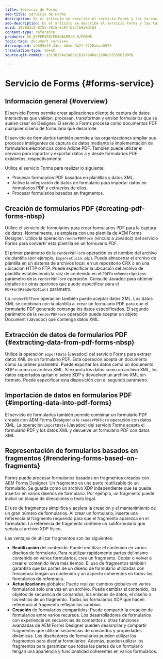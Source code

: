 ```yaml
---
title: Servicio de Forms
seo-title: Servicio de Forms
description: En el artículo se describe el servicio Forms y las tareas relacionadas con el formulario que se pueden realizar mediante el servicio Forms.
seo-description: En el artículo se describe el servicio Forms y las tareas relacionadas con el formulario que se pueden realizar mediante el servicio Forms.
uuid: 3258d3c2-8755-4815-8c97-b2cfb9a9dfd4
content-type: reference
products: SG_EXPERIENCEMANAGER/6.5/FORMS
topic-tags: document_services
discoiquuid: a9695d10-43ec-40eb-942f-7720abaa0973
translation-type: tm+mt
source-git-commit: a3c303d4e3a85e1b2e794bec2006c335056309fb

---
```



# Servicio de Forms {#forms-service}

## Información general {#overview}

El servicio Forms permite crear aplicaciones cliente de captura de datos interactivas que validan, procesan, transforman y envían formularios que se suelen crear en Designer. El servicio Forms procesa como documentos PDF cualquier diseño de formulario que desarrolle.

El servicio de formularios también permite a las organizaciones ampliar sus procesos inteligentes de captura de datos mediante la implementación de formularios electrónicos como Adobe PDF. También puede utilizar el servicio para importar y exportar datos a y desde formularios PDF existentes, respectivamente.

Utilice el servicio Forms para realizar lo siguiente:

* Procesar formularios PDF basados en plantillas y datos XML.
* Active la integración de datos de formulario para importar datos en formularios PDF y extraerlos de ellos.
* Procesar formularios basados en fragmentos.

## Creación de formularios PDF {#creating-pdf-forms-nbsp}

Utilice el servicio de formularios para crear formularios PDF para la captura de datos. Normalmente, se empieza con una plantilla de AEM Forms Designer. Utilice la operación `renderPDFForm` (vínculo a Javadoc) del servicio Forms para convertir esta plantilla en un formulario PDF.

El primer parámetro de la `renderPDFForm` operación es el nombre del archivo de plantilla (por ejemplo, `ExpenseClaim.xdp`). Puede almacenar el archivo de plantilla en un sistema de archivos local, en un repositorio CRX o en una ubicación HTTP o FTP. Puede especificar la ubicación del archivo de plantilla estableciendo la raíz de contenido en el `PDFFormRenderOptions` parámetro de la `renderPDFForm` operación. Consulte Javadoc para obtener detalles de otras opciones que puede especificar para el `PDFFormRenderOptions` parámetro.

La `renderPDFForm` operación también puede aceptar datos XML. Los datos XML se combinan con la plantilla al crear un formulario PDF para que el formulario PDF generado contenga los datos especificados. El segundo parámetro de la `renderPDFForm` operación puede aceptar un objeto Document (Javadoc) que contenga datos XML.

## Extracción de datos de formularios PDF {#extracting-data-from-pdf-forms-nbsp}

Utilice la operación `exportData` (Javadoc) del servicio Forms para extraer datos XML de un formulario PDF. Esta operación acepta un documento como su primer parámetro. Puede exportar los datos como un documento XDP o como un archivo XML. Si exporta los datos como un archivo XML, los datos exportados quitan el sobre XDP y devuelven un archivo XML sin formato. Puede especificar esta disposición con el segundo parámetro.

## Importación de datos en formularios PDF {#importing-data-into-pdf-forms}

El servicio de formularios también permite combinar un formulario PDF creado con AEM Forms Designer o la `renderPDFForm` operación con datos XML. La operación `importData` (Javadoc) del servicio Forms acepta el formulario PDF y los datos XML y devuelve un formulario PDF con datos XML.

## Representación de formularios basados en fragmentos {#rendering-forms-based-on-fragments}

Forms puede procesar formularios basados en fragmentos creados con AEM Forms Designer. Un fragmento es una parte reutilizable de un formulario. Se guarda como un archivo XDP independiente que se puede insertar en varios diseños de formulario. Por ejemplo, un fragmento puede incluir un bloque de direcciones o texto legal.

El uso de fragmentos simplifica y acelera la creación y el mantenimiento de un gran número de formularios. Al crear un formulario, inserte una referencia al fragmento requerido para que el fragmento aparezca en el formulario. La referencia de fragmento contiene un subformulario que señala al archivo XDP físico.

Las ventajas de utilizar fragmentos son las siguientes:

* **Reutilización** del contenido: Puede reutilizar el contenido en varios diseños de formulario. Para reutilizar rápidamente partes del mismo contenido en varios formularios, cree un fragmento. Copiar o volver a crear el contenido lleva más tiempo. El uso de fragmentos también garantiza que las partes de un diseño de formulario utilizadas con frecuencia tengan un contenido y un aspecto coherentes en todos los formularios de referencia.
* **Actualizaciones** globales: Puede realizar cambios globales en varios formularios solo una vez en un archivo. Puede cambiar el contenido, los objetos de secuencia de comandos, los enlaces de datos, el diseño o los estilos de un fragmento. Todos los formularios XDP que hacen referencia al fragmento reflejan los cambios.
* **Creación** de formularios compartidos: Puede compartir la creación de formularios entre varios recursos. Los desarrolladores de formularios con experiencia en secuencias de comandos u otras funciones avanzadas de AEM Forms Designer pueden desarrollar y compartir fragmentos que utilizan secuencias de comandos y propiedades dinámicas. Los diseñadores de formularios pueden utilizar los fragmentos para diseñar formularios. Además, pueden utilizar los fragmentos para garantizar que todas las partes de un formulario tengan una apariencia y funcionalidad coherentes en varios formularios.

